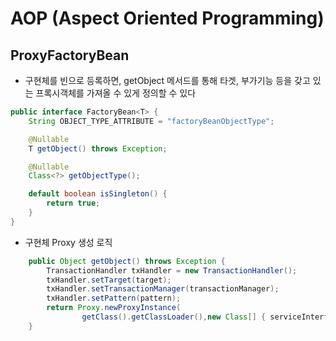 # AOP (**Aspect Oriented Programming**)



## ProxyFactoryBean

- 구현체를 빈으로 등록하면, getObject 메서드를 통해 타겟, 부가기능 등을 갖고 있는 프록시객체를 가져올 수 있게 정의할 수 있다

~~~java
public interface FactoryBean<T> {
    String OBJECT_TYPE_ATTRIBUTE = "factoryBeanObjectType";

    @Nullable
    T getObject() throws Exception;

    @Nullable
    Class<?> getObjectType();

    default boolean isSingleton() {
        return true;
    }
}
~~~

- 구현체 Proxy 생성 로직

~~~java
	public Object getObject() throws Exception {
		TransactionHandler txHandler = new TransactionHandler();
		txHandler.setTarget(target);
		txHandler.setTransactionManager(transactionManager);
		txHandler.setPattern(pattern);	
		return Proxy.newProxyInstance(
				getClass().getClassLoader(),new Class[] { serviceInterface }, txHandler);
	}
~~~











































